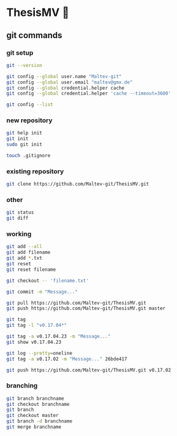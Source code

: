 # ThesisMV :eyes:
## git commands
### git setup
```bash
git --version

git config --global user.name "Maltev-git"
git config --global user.email "maltev@gmx.de"
git config --global credential.helper cache
git config --global credential.helper 'cache --timeout=3600'

git config --list
```

### new repository
```bash
git help init
git init
sudo git init

touch .gitignore
```

### existing repository
```bash
git clone https://github.com/Maltev-git/ThesisMV.git
```

### other
```bash
git status
git diff
```

### working
```bash
git add --all
git add filename
git add *.txt
git reset
git reset filename

git checkout -- 'filename.txt'

git commit -m "Message..."

git pull https://github.com/Maltev-git/ThesisMV.git
git push https://github.com/Maltev-git/ThesisMV.git master

git tag
git tag -l "v0.17.04*"

git tag -a v0.17.04.23 -m "Message..."
git show v0.17.04.23

git log --pretty=oneline
git tag -a v0.17.02 -m "Message..." 26bde417

git push https://github.com/Maltev-git/ThesisMV.git v0.17.02
```

### branching
```bash
git branch branchname
git checkout branchname
git branch
git checkout master
git branch -d branchname
git merge branchname
```

